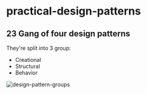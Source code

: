 # practical-design-patterns


## 23 Gang of four design patterns

They're split into 3 group:
- Creational
- Structural
- Behavior

![design-pattern-groups](6804689564_8a6ff3efff_b.jpg)

